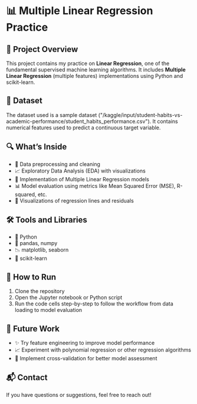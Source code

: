# 📊  Multiple Linear Regression Practice

## 📝 Project Overview
This project contains my practice on **Linear Regression**, one of the fundamental supervised machine learning algorithms. It includes **Multiple Linear Regression** (multiple features) implementations using Python and scikit-learn.

## 📂 Dataset
The dataset used is a sample dataset ("/kaggle/input/student-habits-vs-academic-performance/student_habits_performance.csv"). It contains numerical features used to predict a continuous target variable.

## 🔍 What’s Inside
- 🧹 Data preprocessing and cleaning  
- 📈 Exploratory Data Analysis (EDA) with visualizations  
- 🤖 Implementation of Multiple Linear Regression models  
- 📊 Model evaluation using metrics like Mean Squared Error (MSE), R-squared, etc.  
- 🎨 Visualizations of regression lines and residuals

## 🛠️ Tools and Libraries
- 🐍 Python  
- 🐼 pandas, numpy  
- 📉 matplotlib, seaborn  
- 🤖 scikit-learn

## 🚀 How to Run
1. Clone the repository  
2. Open the Jupyter notebook or Python script  
3. Run the code cells step-by-step to follow the workflow from data loading to model evaluation

## 🔮 Future Work
- ✨ Try feature engineering to improve model performance  
- 📈 Experiment with polynomial regression or other regression algorithms  
- 🧪 Implement cross-validation for better model assessment

## 📬 Contact
If you have questions or suggestions, feel free to reach out!
